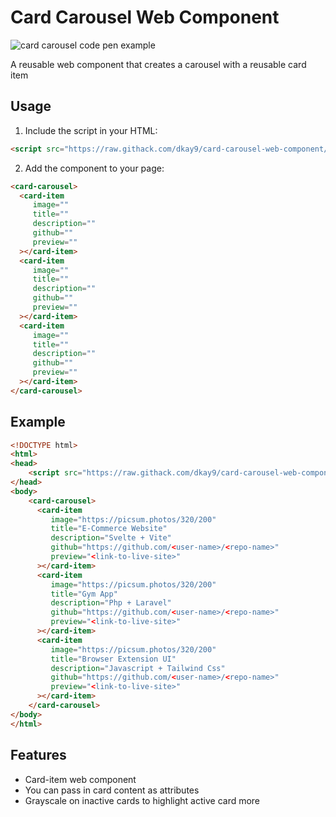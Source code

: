 # Card Carousel Web Component

![card carousel code pen example](./Card-Carousel.gif)

A reusable web component that creates a carousel with a reusable card item 

## Usage

1. Include the script in your HTML:
```html
<script src="https://raw.githack.com/dkay9/card-carousel-web-component/main/card-carousel.js" type="module" defer></script>
```

2. Add the component to your page:
```html
<card-carousel>
  <card-item
     image=""
     title=""
     description=""
     github=""
     preview=""
  ></card-item>
  <card-item
     image=""
     title=""
     description=""
     github=""
     preview=""
  ></card-item>
  <card-item
     image=""
     title=""
     description=""
     github=""
     preview=""
  ></card-item>
</card-carousel>
```

## Example

```html
<!DOCTYPE html>
<html>
<head>
    <script src="https://raw.githack.com/dkay9/card-carousel-web-component/main/card-carousel.js" type="module" defer></script>
</head>
<body>
    <card-carousel>
      <card-item
         image="https://picsum.photos/320/200"
         title="E-Commerce Website"
         description="Svelte + Vite"
         github="https://github.com/<user-name>/<repo-name>"
         preview="<link-to-live-site>"
      ></card-item>
      <card-item
         image="https://picsum.photos/320/200"
         title="Gym App"
         description="Php + Laravel"
         github="https://github.com/<user-name>/<repo-name>"
         preview="<link-to-live-site>"
      ></card-item>
      <card-item
         image="https://picsum.photos/320/200"
         title="Browser Extension UI"
         description="Javascript + Tailwind Css"
         github="https://github.com/<user-name>/<repo-name>"
         preview="<link-to-live-site>"
      ></card-item>
    </card-carousel>
</body>
</html>
```

## Features

- Card-item web component
- You can pass in card content as attributes
- Grayscale on inactive cards to highlight active card more
